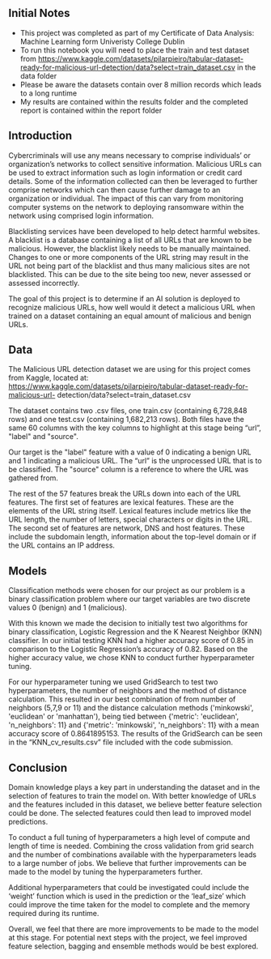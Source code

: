 ## Initial Notes 
- This project was completed as part of my Certificate of Data Analysis: Machine Learning form Univeristy College Dublin 
- To run this notebook you will need to place the train and test dataset from https://www.kaggle.com/datasets/pilarpieiro/tabular-dataset-ready-for-malicious-url-detection/data?select=train_dataset.csv in the data folder
- Please be aware the datasets contain over 8 million records which leads to a long runtime
- My results are contained within the results folder and the completed report is contained within the report folder


## Introduction 
Cybercriminals will use any means necessary to comprise individuals’ or organization’s networks
to collect sensitive information. Malicious URLs can be used to extract information such as login
information or credit card details. Some of the information collected can then be leveraged to
further comprise networks which can then cause further damage to an organization or individual.
The impact of this can vary from monitoring computer systems on the network to deploying
ransomware within the network using comprised login information.

Blacklisting services have been developed to help detect harmful websites. A blacklist is a
database containing a list of all URLs that are known to be malicious. However, the blacklist likely
needs to be manually maintained. Changes to one or more components of the URL string may
result in the URL not being part of the blacklist and thus many malicious sites are not blacklisted.
This can be due to the site being too new, never assessed or assessed incorrectly.

The goal of this project is to determine if an AI solution is deployed to recognize malicious URLs,
how well would it detect a malicious URL when trained on a dataset containing an equal amount of
malicious and benign URLs.

## Data 
The Malicious URL detection dataset we are using for this project comes from Kaggle, located
at: https://www.kaggle.com/datasets/pilarpieiro/tabular-dataset-ready-for-malicious-url-
detection/data?select=train_dataset.csv

The dataset contains two .csv files, one train.csv (containing 6,728,848 rows) and one test.csv
(containing 1,682,213 rows). Both files have the same 60 columns with the key columns to highlight
at this stage being “url”, "label" and "source".

Our target is the "label" feature with a value of 0 indicating a benign URL and 1 indicating a
malicious URL. The “url” is the unprocessed URL that is to be classified. The "source" column is a
reference to where the URL was gathered from.

The rest of the 57 features break the URLs down into each of the URL features.
The first set of features are lexical features. These are the elements of the URL string itself. Lexical
features include metrics like the URL length, the number of letters, special characters or digits in
the URL. The second set of features are network, DNS and host features. These include the
subdomain length, information about the top-level domain or if the URL contains an IP address.

## Models 

Classification methods were chosen for our project as our problem is a binary classification
problem where our target variables are two discrete values 0 (benign) and 1 (malicious).

With this known we made the decision to initially test two algorithms for binary classification,
Logistic Regression and the K Nearest Neighbor (KNN) classifier. In our initial testing KNN had a
higher accuracy score of 0.85 in comparison to the Logistic Regression’s accuracy of 0.82. Based on the higher accuracy value, we chose KNN to conduct further hyperparameter
tuning.

For our hyperparameter tuning we used GridSearch to test two hyperparameters, the number of
neighbors and the method of distance calculation. This resulted in our best combination of from
number of neighbors (5,7,9 or 11) and the distance calculation methods ('minkowski', 'euclidean'
or 'manhattan'), being tied between {'metric': 'euclidean', 'n_neighbors': 11} and {'metric':
'minkowski', 'n_neighbors': 11} with a mean accuracy score of 0.8641895153. The results of the
GridSearch can be seen in the “KNN_cv_results.csv” file included with the code submission.

## Conclusion 

Domain knowledge plays a key part in understanding the dataset and in the selection of features to
train the model on. With better knowledge of URLs and the features included in this dataset, we
believe better feature selection could be done. The selected features could then lead to improved
model predictions.

To conduct a full tuning of hyperparameters a high level of compute and length of time is needed.
Combining the cross validation from grid search and the number of combinations available with
the hyperparameters leads to a large number of jobs. We believe that further improvements can be
made to the model by tuning the hyperparameters further.

Additional hyperparameters that could be investigated could include the ‘weight’ function which is
used in the prediction or the ‘leaf_size’ which could improve the time taken for the model to complete and the memory required during its runtime.

Overall, we feel that there are more improvements to be made to the model at this stage. For
potential next steps with the project, we feel improved feature selection, bagging and ensemble
methods would be best explored.
